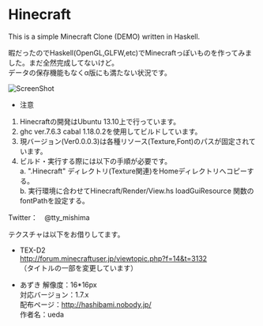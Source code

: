 Hinecraft
=========

This is a simple Minecraft Clone (DEMO) written in Haskell.

暇だったのでHaskell(OpenGL,GLFW,etc)でMinecraftっぽいものを作ってみました。まだ全然完成してないけど。  
データの保存機能もなくα版にも満たない状況です。  

![ScreenShot](https://github.com/tmishima/Hinecraft/blob/master/Hinecraft_title.png "ScreenShot")

* 注意

1. Hinecraftの開発はUbuntu 13.10上で行っています。
2. ghc ver.7.6.3 cabal 1.18.0.2を使用してビルドしています。
3. 現バージョン(Ver0.0.0.3)は各種リソース(Texture,Font)のパスが固定されています。
4. ビルド・実行する際には以下の手順が必要です。  
  a. ".Hinecraft" ディレクトリ(Texture関連)をHomeディレクトリへコピーする。  
  b. 実行環境に合わせてHinecraft/Render/View.hs loadGuiResource 関数のfontPathを設定する。  
 
Twitter：　@tty_mishima  

テクスチャは以下をお借りしてます。  

* TEX-D2  
http://forum.minecraftuser.jp/viewtopic.php?f=14&t=3132  
（タイトルの一部を変更しています）  

* あずき
解像度：16*16px  
対応バージョン：1.7.x  
配布ページ：http://hashibami.nobody.jp/  
作者名：ueda  

